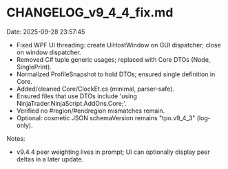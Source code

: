 CHANGELOG_v9_4_4_fix.md
=======================
Date: 2025-09-28 23:57:45

- Fixed WPF UI threading: create UiHostWindow on GUI dispatcher; close on window dispatcher.
- Removed C# tuple generic usages; replaced with Core DTOs (Node, SinglePrint).
- Normalized ProfileSnapshot to hold DTOs; ensured single definition in Core.
- Added/cleaned Core/ClockEt.cs (minimal, parser-safe).
- Ensured files that use DTOs include 'using NinjaTrader.NinjaScript.AddOns.Core;'.
- Verified no #region/#endregion mismatches remain.
- Optional: cosmetic JSON schemaVersion remains "tpo.v9_4_3" (log-only).

Notes:
- v9.4.4 peer weighting lives in prompt; UI can optionally display peer deltas in a later update.
